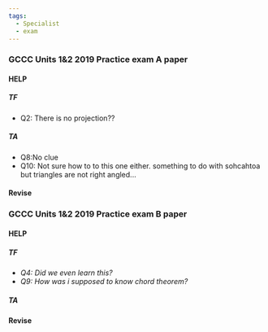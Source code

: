 ```yaml
---
tags:
  - Specialist
  - exam
---
```

### GCCC Units 1&2 2019 Practice exam A paper
#### HELP
##### TF
- Q2: There is no projection??
##### TA
- Q8:No clue
- Q10: Not sure how to to this one either. something to do with sohcahtoa but triangles are not right angled...
#### Revise


### GCCC Units 1&2 2019 Practice exam B paper
#### HELP
##### TF
- *Q4: Did we even learn this?*
- *Q9: How was i supposed to know chord theorem?*
##### TA

#### Revise
